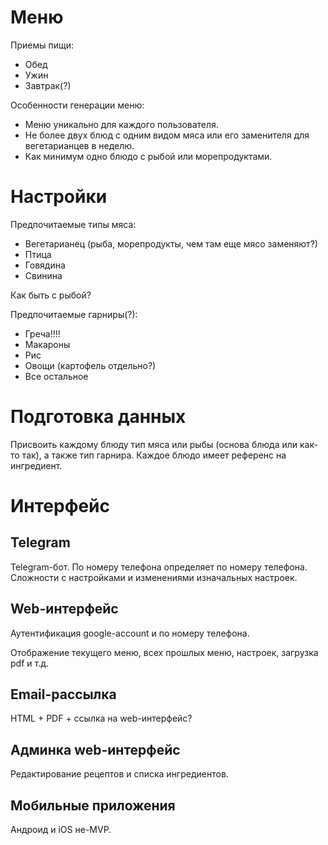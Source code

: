 # Меню
Приемы пищи:
* Обед
* Ужин 
* Завтрак(?)

Особенности генерации меню:
* Меню уникально для каждого пользователя.
* Не более двух блюд с одним видом мяса или его заменителя для вегетарианцев в неделю.
* Как минимум одно блюдо с рыбой или морепродуктами.

# Настройки
Предпочитаемые типы мяса:
* Вегетарианец (рыба, морепродукты, чем там еще мясо заменяют?)
* Птица
* Говядина
* Свинина

Как быть с рыбой?

Предпочитаемые гарниры(?):
* Греча!!!!
* Макароны
* Рис
* Овощи (картофель отдельно?)
* Все остальное

# Подготовка данных
Присвоить каждому блюду тип мяса или рыбы (основа блюда или как-то так), а также тип гарнира.
Каждое блюдо имеет референс на ингредиент. 

# Интерфейс


## Telegram

Telegram-бот. По номеру телефона определяет по номеру телефона.
Сложности с настройками и изменениями изначальных настроек.

## Web-интерфейс

Аутентификация google-account и по номеру телефона.

Отображение текущего меню, всех прошлых меню, настроек, загрузка pdf и т.д.

## Email-рассылка

HTML + PDF + ссылка на web-интерфейс?

## Админка web-интерфейс

Редактирование рецептов и списка ингредиентов.

## Мобильные приложения

Андроид и iOS не-MVP.
